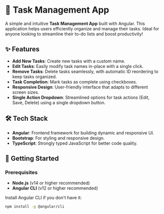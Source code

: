# 📝 Task Management App

A simple and intuitive **Task Management App** built with Angular. This application helps users efficiently organize and manage their tasks. Ideal for anyone looking to streamline their to-do lists and boost productivity!

## ✨ Features
- **Add New Tasks**: Create new tasks with a custom name.
- **Edit Tasks**: Easily modify task names in-place with a single click.
- **Remove Tasks**: Delete tasks seamlessly, with automatic ID reordering to keep tasks organized.
- **Task Completion**: Mark tasks as complete using checkboxes.
- **Responsive Design**: User-friendly interface that adapts to different screen sizes.
- **Single Action Dropdown**: Streamlined options for task actions (Edit, Save, Delete) using a single dropdown button.

## 🛠️ Tech Stack
- **Angular**: Frontend framework for building dynamic and responsive UI.
- **Bootstrap**: For styling and responsive design.
- **TypeScript**: Strongly typed JavaScript for better code quality.

## 🚀 Getting Started

### Prerequisites
- **Node.js** (v14 or higher recommended)
- **Angular CLI** (v12 or higher recommended)

Install Angular CLI if you don't have it:
```bash
npm install -g @angular/cli

